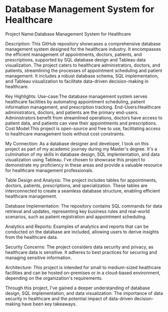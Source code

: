 # Database Management System for Healthcare
Project Name:Database Management System for Healthcare

Description:
This GitHub repository showcases a comprehensive database management system designed for the healthcare industry. It encompasses the efficient management of appointments, doctors, patients, and prescriptions, supported by SQL database design and Tableau data visualization. The project caters to healthcare administrators, doctors, and patients, streamlining the processes of appointment scheduling and patient management. It includes a robust database schema, SQL implementation, and Tableau visualization to facilitate data-driven decision-making in healthcare.

Key Highlights:
Use-case:The database management system serves healthcare facilities by automating appointment scheduling, patient information management, and prescription tracking.
End-Users:Healthcare administrators, doctors, and patients are the primary end-users. Administrators benefit from streamlined operations, doctors have access to patient data, and patients can view their appointments and prescriptions.
Cost Model:This project is open-source and free to use, facilitating access to healthcare management tools without cost constraints.

My Connection:
As a database designer and developer, I took on this project as part of my academic journey during my Master's degree. It's a culmination of my skills in database design, SQL implementation, and data visualization using Tableau. I've chosen to showcase this project to demonstrate my proficiency in these areas and provide a valuable resource for healthcare management professionals.

Table Design and Analysis:
The project includes tables for appointments, doctors, patients, prescriptions, and specialization. These tables are interconnected to create a seamless database structure, enabling efficient healthcare management.

Database Implementation:
The repository contains SQL commands for data retrieval and updates, representing key business rules and real-world scenarios, such as patient registration and appointment scheduling.

Analytics and Reports:
Examples of analytics and reports that can be conducted on the database are included, allowing users to derive insights from the healthcare data.

Security Concerns:
The project considers data security and privacy, as healthcare data is sensitive. It adheres to best practices for securing and managing sensitive information.

Architecture:
This project is intended for small to medium-sized healthcare facilities and can be hosted on-premises or in a cloud-based environment, depending on the organization's requirements.

Through this project, I've gained a deeper understanding of database design, SQL implementation, and data visualization. The importance of data security in healthcare and the potential impact of data-driven decision-making have been key takeaways.
